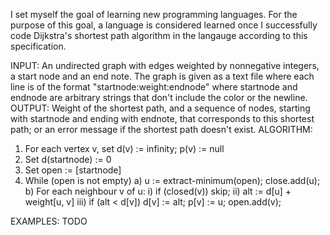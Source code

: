 I set myself the goal of learning new programming languages. For the purpose of this goal, a language is considered learned once I successfully code Dijkstra's shortest path algorithm in the langauge according to this specification.

INPUT: An undirected graph with edges weighted by nonnegative integers, a start node and an end note. The graph is given as a text file where each line is of the format "startnode:weight:endnode" where startnode and endnode are arbitrary strings that don't include the color or the newline.
OUTPUT: Weight of the shortest path, and a sequence of nodes, starting with startnode and ending with endnote, that corresponds to this shortest path; or an error message if the shortest path doesn't exist.
ALGORITHM:
 1. For each vertex v, set d(v) := infinity; p(v) := null
 2. Set d(startnode) := 0
 3. Set open := [startnode]
 4. While (open is not empty)
  a) u := extract-minimum(open); close.add(u);
  b) For each neighbour v of u:
    i) if (closed(v)) skip;
    ii) alt := d[u] + weight[u, v]
	iii) if (alt < d[v]) d[v] := alt; p[v] := u; open.add(v);

EXAMPLES:
 TODO